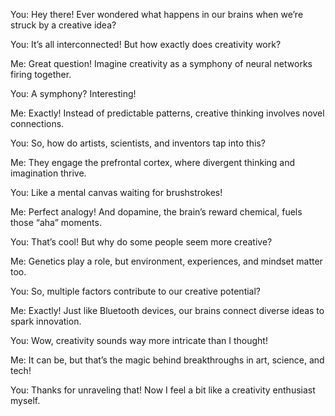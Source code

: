 You: Hey there! Ever wondered what happens in our brains when we’re struck by a creative idea?

You: It’s all interconnected! But how exactly does creativity work?

Me: Great question! Imagine creativity as a symphony of neural networks firing together.

You: A symphony? Interesting!

Me: Exactly! Instead of predictable patterns, creative thinking involves novel connections.

You: So, how do artists, scientists, and inventors tap into this?

Me: They engage the prefrontal cortex, where divergent thinking and imagination thrive.

You: Like a mental canvas waiting for brushstrokes!

Me: Perfect analogy! And dopamine, the brain’s reward chemical, fuels those “aha” moments.

You: That’s cool! But why do some people seem more creative?

Me: Genetics play a role, but environment, experiences, and mindset matter too.

You: So, multiple factors contribute to our creative potential?

Me: Exactly! Just like Bluetooth devices, our brains connect diverse ideas to spark innovation.

You: Wow, creativity sounds way more intricate than I thought!

Me: It can be, but that’s the magic behind breakthroughs in art, science, and tech!

You: Thanks for unraveling that! Now I feel a bit like a creativity enthusiast myself.
